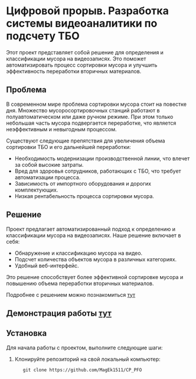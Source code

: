 # Цифровой прорыв. Разработка системы видеоаналитики по подсчету ТБО

Этот проект представляет собой решение для определения и классификации мусора на видеозаписях. Это поможет автоматизировать процесс сортировки мусора и улучшить эффективность переработки вторичных материалов.

## Проблема

В современном мире проблема сортировки мусора стоит на повестке дня. Множество мусоросортировочных станций работают в полуавтоматическом или даже ручном режиме. При этом только небольшая часть мусора подвергается переработке, что является неэффективным и невыгодным процессом.

Существуют следующие препятствия для увеличения объема сортировки ТБО и его дальнейшей переработки:
- Необходимость модернизации производственной линии, что влечет за собой высокие затраты.
- Вред для здоровья сотрудников, работающих с ТБО, что требует автоматизации процесса.
- Зависимость от импортного оборудования и дорогих комплектующих.
- Низкая рентабельность процесса сортировки мусора.

## Решение

Проект предлагает автоматизированный подход к определению и классификации мусора на видеозаписях. Наше решение включает в себя:

- Обнаружение и классификацию мусора на видео.
- Подсчет количества объектов мусора в различных категориях.
- Удобный веб-интерфейс.

Это решение способствует более эффективной сортировке мусора и повышению объема переработки вторичных материалов.

Подробнее с решением можно познакомиться [тут](./Presentation.pptx)

## Демонстрация работы [тут](./video.mp4)

## Установка

Для начала работы с проектом, выполните следующие шаги:

1. Клонируйте репозиторий на свой локальный компьютер:

   ```shell
      git clone https://github.com/MagEk1511/CP_PFO
